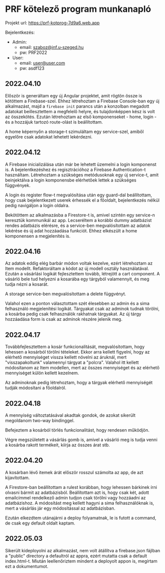 # PRF kötelező program munkanapló

Projekt url: https://prf-kotprog-7d9a6.web.app

Bejelentkezés: 
- Admin:
    - email: szaboz@inf.u-szeged.hu
    - pw: PRF2022
- User:
    - email: user@user.com
    - pw: asdf123


## **2022.04.10**

Először is generáltam egy új Angular projektet, amit rögtön össze is kötöttem a Firebase-szel. Ehhez létrehoztam a Firebase Console-ban egy új alkalmazást, majd a `firebase init` parancs után a konzolban megadott adatokat beillesztettem a megfelelő helyre, és tulajdonképpen kész is volt az összekötés. Ezután létrehoztam az első komponenseket - home, login - és a hozzájuk tartozó route-olást is beállítottam.

A home képernyőn a storage-t szimuláltam egy service-szel, amiből egyelőre csak adatokat lehetett lekérdezni.

## **2022.04.12**

A Firebase inicializálása után már be lehetett üzemelni a login komponenst is. A bejelentkezéshez és regisztrációhoz a Firebase Authentication-t használtam. Létrehoztam a szükséges metódusoknak egy új service-t, amit beinjektálva a login komponensbe elérhetőek lettek a szükséges függvények. 

A login és register flow-t megvalósítása után egy guard-dal beállítottam, hogy csak bejelentkezett userek érhessék el a főoldalt, bejelentkezés nélkül pedig navigáljon a login oldalra.

Bekötöttem az alkalmazásba a Firestore-t is, amivel szintén egy service-n keresztük kommunikál az app. Lecseréltem a korábbi dummy adatbázist rendes adatbázis elérésre, és a service-ben megvalósítottam az adatok lekérése és új adat hozzáadása funkciót. Ehhez elkészült a home komponensen a megjelenítés is.

## **2022.04.16**

Az adatok eddig elég barbár módon voltak kezelve, ezért létrehoztam az Item modellt. Refaktoráltam a kódot az új modell osztály használatával. Ezután a vásárlási logikát fejlesztettem tovább, létrejött a cart component. A vásárló bele tud helyezni a kosarába egy tárgyból valamennyit, és meg tudja nézni a kosarát. 

A storage service-ben megvalósítottam a delete függvényt.

Valahol ezen a ponton választottam szét élesebben az admin és a sima felhasználó megjelenítési logikát. Tárgyakat csak az adminok tudnak törölni, a kosárba pedig csak felhasználók rakhatnak tárgyakat. Az új tárgy hozzáadása form is csak az adminok részére jelenik meg.

## **2022.04.17**

Továbbfejlesztettem a kosár funkcionalitását, megvalósítottam, hogy lehessen a kosárból törölni tételeket. Ekkor arra kellett figyelni, hogy az elérhető mennyiséget vissza kellett növelni az áruknál, mert "visszapakoltunk" valamennyi tárgyat a "polcra". Valahol itt kellett módosítanom az Item modellen, mert az összes mennyiséget és az elérhető mennyiséget külön kellett kezelnem.

Az adminoknak pedig létrehoztam, hogy a tárgyak elérhető mennyiségét tudják módosítani a főoldalról.

## **2022.04.18**

A mennyiség változtatásával akadtak gondok, de azokat sikerült megoldanom two-way bindinggel. 

Befejeztem a kosárból törlés funkcionalitást, hogy rendesen működjön. 

Végre megszületett a vásárlás gomb is, amivel a vásárló meg is tudja venni a kosárba rakott termékeit, kiírja az összes árat stb.

## **2022.04.20**

A kosárban lévő itemek árát először rosszul számolta az app, de azt kijavítottam.

A Firestore-ban beállítottam a rulest korábban, hogy lehessen bárkinek írni olvasni bármit az adatbázisból. Beállítottam azt is, hogy csak két, adott emailcímmel rendelkező admin tudjon csak törölni vagy hozzáadni az adatbázishoz. A módosítást meg kellett hagyni a sima felhasználóknak is, mert a vásárlás jár egy módosítással az adatbázisban. 

Ezután elkezdtem utánajárni a deploy folyamatnak, le is futott a command, de csak egy default oldalt kaptam.

## **2022.05.03**

Sikerült kideployolni az alkalmazást, nem volt átállítva a firebase.json fájlban a "public" directory a defaultról az appra, ezért mutatta csak a default index.html-t. Miután leellenőriztem mindent a deployolt appon is, megírtam ezt a dokumentumot.



